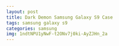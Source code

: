 ```yaml
---
layout: post
title: Dark Demon Samsung Galaxy S9 Case
tags: samsung galaxy s9
categories: samsung
img: 1ndtNPU1yNwF-t2ONv7j0ki-AyZJHn_2a
---
```

